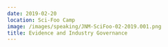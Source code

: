 ```yaml
---
date: 2019-02-20
location: Sci-Foo Camp
image: /images/speaking/JNM-SciFoo-02-2019.001.png
title: Evidence and Industry Governance
---
```

